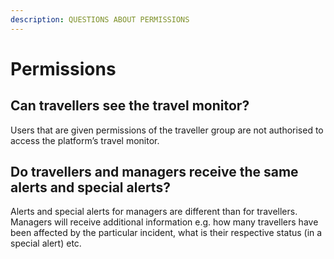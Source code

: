 ```yaml
---
description: QUESTIONS ABOUT PERMISSIONS
---
```


# Permissions

## Can travellers see the travel monitor?

Users that are given permissions of the traveller group are not authorised to access the platform’s travel monitor.

## Do travellers and managers receive the same alerts and special alerts?

Alerts and special alerts for managers are different than for travellers. Managers will receive additional information e.g. how many travellers have been affected by the particular incident, what is their respective status \(in a special alert\) etc.

